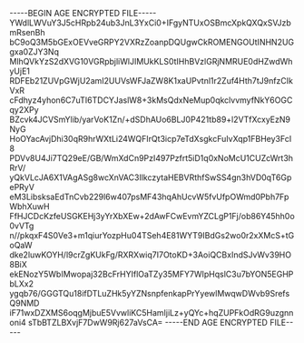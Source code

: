 -----BEGIN AGE ENCRYPTED FILE-----
YWdlLWVuY3J5cHRpb24ub3JnL3YxCi0+IFgyNTUxOSBmcXpkQXQxSVJzbmRsenBh
bC9oQ3M5bGExOEVveGRPY2VXRzZoanpDQUgwCkROMENGOUtINHN2UGgxa0ZJY3Nq
MlhQVkYzS2dXVG10VGRpbjliWlJIMUkKLS0tIHhBVzlGRjNMRUE0dHZwdWhyUjE1
RDFEb21ZUVpGWjU2amI2UUVsWFJaZW8K1xaUPvtnl1r2Zuf4Hth7tJ9nfzCIkVxR
cFdhyz4yhon6C7uTI6TDCYJaslW8+3kMsQdxNeMup0qkclvvmyfNkY6OGCqy2XPy
BZcvk4JCVSmYlib/yarVoK1Zn/+dSDhAUo6BLJ0P421tb89+l2VTfXcxyEzN9NyG
HoOYacAvjDhi30qR9hrWXtLi24WQFIrQt3icp7eTdXsgkcFuIvXqp1FBHey3FcI8
PDVv8U4Ji7TQ29eE/GB/WmXdCn9PzI497Pzfrt5iD1q0xNoMcU1CUZcWrt3hRrV/
yQkVLcJA6X1VAgASg8wcXnVAC3IlkczytaHEBVRthfSwSS4gn3hVD0qT6GpePRyV
eM3LibsksaEdTnCvb229l6w407psMF43hqAhUcvW5fvUfpOWmd0Pbh7FpWbhXuwH
FfHJCDcKzfeUSGKEHj3yYrXbXEw+2dAwFCwEvmYZCLgP1Fj/ob86Y45hh0o0vVTg
n//pkqxF4S0Ve3+m1qiurYozpHu04TSeh4E81WYT9IBdGs2wo0r2xXMcS+tGoQaW
dke2luwKOYH/l9crZgKUkFg/RXRXwiq7I7OtoKD+3AoiQCBxIndSJvWv39HO8BiX
ekENozY5WbIMwopaj32BcFrHYIflOaTZy35MFY7WIpHqslC3u7bYON5EGHPbLXx2
ygqb76/GGGTQu18ifDTLuZHk5yYZNsnpfenkapPrYyewlMwqwDWvb9SrefsQ9NMD
iF71wxDZXMS6oqgMjbuE5VvwliKC5HamIjiLz+yQYc+hqZUPFkOdRG9uzgnnoni4
sTbBTZLBXvjF7DwW9Rj627aVsCA=
-----END AGE ENCRYPTED FILE-----
